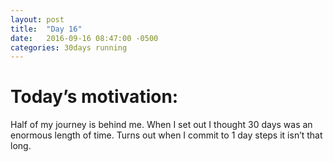 ```yaml
---
layout: post
title:  "Day 16"
date:   2016-09-16 08:47:00 -0500
categories: 30days running
---
```

# Today’s motivation:

Half of my journey is behind me. When I set out I thought 30 days was an enormous length of time. Turns out when I commit to 1 day steps it isn’t that long.

<amp-img width="600" height="450" alt="Day 16 - Snapped a screenshot at 5km" layout="responsive" src="{{ site.baseurl }}/img/day16.jpg "></amp-img>